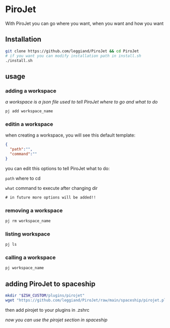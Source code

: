 # PiroJet
With PiroJet you can go where you want, when you want and how you want
## Installation
```bash
git clone https://github.com/leggiand/PiroJet && cd PiroJet
# if you want you can modify installation path in install.sh
./install.sh
```
## usage
### adding a workspace
_a workspace is a json file used to tell PiroJet where to go and what to do_
```bash
pj add workspace_name
```
### editin a workspace
when creating a workspace, you will see this default template:
```json
{
  "path":"",
  "command":""
}
```
you can edit this options to tell PiroJet what to do:

`path` 
where to cd

`what`
command to execute after changing dir

```diff
# in future more options will be added!!
```


### removing a workspace
```bash
pj rm workspace_name
```

### listing workspace
```bash
pj ls
```

### calling a workspace
```bash
pj workspace_name
```
## adding PiroJet to spaceship
```zsh
mkdir "$ZSH_CUSTOM/plugins/pirojet"
wget "https://github.com/leggiand/PiroJet/raw/main/spaceship/pirojet.plugin.zsh" -O "$ZSH_CUSTOM/plugins/pirojet/pirojet.plugin.zsh"
```
then add pirojet to your plugins in .zshrc

*now you can use the pirojet section in spaceship*

